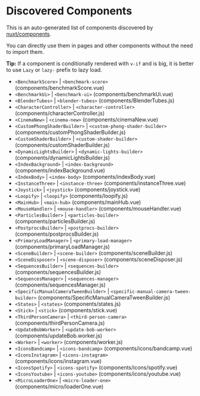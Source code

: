 # Discovered Components

This is an auto-generated list of components discovered by [nuxt/components](https://github.com/nuxt/components).

You can directly use them in pages and other components without the need to import them.

**Tip:** If a component is conditionally rendered with `v-if` and is big, it is better to use `Lazy` or `lazy-` prefix to lazy load.

- `<BenchmarkScore>` | `<benchmark-score>` (components/benchmarkScore.vue)
- `<BenchmarkUi>` | `<benchmark-ui>` (components/benchmarkUi.vue)
- `<BlenderTubes>` | `<blender-tubes>` (components/BlenderTubes.js)
- `<CharacterController>` | `<character-controller>` (components/characterController.js)
- `<CinemaNew>` | `<cinema-new>` (components/cinemaNew.vue)
- `<CustomPhongShaderBuilder>` | `<custom-phong-shader-builder>` (components/customPhongShaderBuilder.js)
- `<CustomShaderBuilder>` | `<custom-shader-builder>` (components/customShaderBuilder.js)
- `<DynamicLightsBuilder>` | `<dynamic-lights-builder>` (components/dynamicLightsBuilder.js)
- `<IndexBackground>` | `<index-background>` (components/indexBackground.vue)
- `<IndexBody>` | `<index-body>` (components/indexBody.vue)
- `<InstanceThree>` | `<instance-three>` (components/instanceThree.vue)
- `<Joystick>` | `<joystick>` (components/joystick.vue)
- `<Loopify>` | `<loopify>` (components/loopify.js)
- `<MainHub>` | `<main-hub>` (components/mainHub.vue)
- `<MouseHandler>` | `<mouse-handler>` (components/mouseHandler.vue)
- `<ParticlesBuilder>` | `<particles-builder>` (components/particlesBuilder.js)
- `<PostprocsBuilder>` | `<postprocs-builder>` (components/postprocsBuilder.js)
- `<PrimaryLoadManager>` | `<primary-load-manager>` (components/primaryLoadManager.js)
- `<SceneBuilder>` | `<scene-builder>` (components/sceneBuilder.js)
- `<SceneDisposer>` | `<scene-disposer>` (components/sceneDisposer.js)
- `<SequencesBuilder>` | `<sequences-builder>` (components/sequencesBuilder.js)
- `<SequencesManager>` | `<sequences-manager>` (components/sequencesManager.js)
- `<SpecificManualCameraTweenBuilder>` | `<specific-manual-camera-tween-builder>` (components/SpecificManualCameraTweenBuilder.js)
- `<States>` | `<states>` (components/states.js)
- `<Stick>` | `<stick>` (components/stick.vue)
- `<ThirdPersonCamera>` | `<third-person-camera>` (components/thirdPersonCamera.js)
- `<UpdateBobWorker>` | `<update-bob-worker>` (components/updateBob.worker.js)
- `<Worker>` | `<worker>` (components/worker.js)
- `<IconsBandcamp>` | `<icons-bandcamp>` (components/icons/bandcamp.vue)
- `<IconsInstagram>` | `<icons-instagram>` (components/icons/instagram.vue)
- `<IconsSpotify>` | `<icons-spotify>` (components/icons/spotify.vue)
- `<IconsYoutube>` | `<icons-youtube>` (components/icons/youtube.vue)
- `<MicroLoaderOne>` | `<micro-loader-one>` (components/micro/loaderOne.vue)
